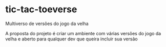 # tic-tac-toeverse
Multiverso de versões  do jogo da velha

A proposta do projeto é criar um ambiente com várias versões do jogo da velha e aberto para qualquer dev que queira incluir sua versão

